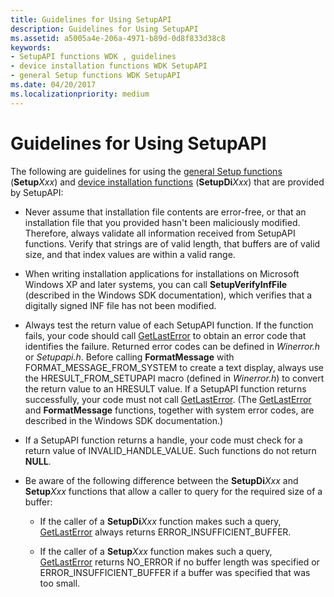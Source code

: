 ```yaml
---
title: Guidelines for Using SetupAPI
description: Guidelines for Using SetupAPI
ms.assetid: a5005a4e-206a-4971-b89d-0d8f833d38c8
keywords:
- SetupAPI functions WDK , guidelines
- device installation functions WDK SetupAPI
- general Setup functions WDK SetupAPI
ms.date: 04/20/2017
ms.localizationpriority: medium
---
```


# Guidelines for Using SetupAPI





The following are guidelines for using the [general Setup functions](https://docs.microsoft.com/previous-versions/ff544985(v=vs.85)) (**Setup***Xxx*) and [device installation functions](https://docs.microsoft.com/previous-versions/ff541299(v=vs.85)) (**SetupDi***Xxx*) that are provided by SetupAPI:

-   Never assume that installation file contents are error-free, or that an installation file that you provided hasn't been maliciously modified. Therefore, always validate all information received from SetupAPI functions. Verify that strings are of valid length, that buffers are of valid size, and that index values are within a valid range.

-   When writing installation applications for installations on Microsoft Windows XP and later systems, you can call **SetupVerifyInfFile** (described in the Windows SDK documentation), which verifies that a digitally signed INF file has not been modified.

-   Always test the return value of each SetupAPI function. If the function fails, your code should call [GetLastError](https://go.microsoft.com/fwlink/p/?linkid=169416) to obtain an error code that identifies the failure. Returned error codes can be defined in *Winerror.h* or *Setupapi.h*. Before calling **FormatMessage** with FORMAT_MESSAGE_FROM_SYSTEM to create a text display, always use the HRESULT_FROM_SETUPAPI macro (defined in *Winerror.h*) to convert the return value to an HRESULT value. If a SetupAPI function returns successfully, your code must not call [GetLastError](https://go.microsoft.com/fwlink/p/?linkid=169416). (The [GetLastError](https://go.microsoft.com/fwlink/p/?linkid=169416) and **FormatMessage** functions, together with system error codes, are described in the Windows SDK documentation.)

-   If a SetupAPI function returns a handle, your code must check for a return value of INVALID_HANDLE_VALUE. Such functions do not return **NULL**.

-   Be aware of the following difference between the **SetupDi***Xxx* and **Setup***Xxx* functions that allow a caller to query for the required size of a buffer:

    -   If the caller of a **SetupDi***Xxx* function makes such a query, [GetLastError](https://go.microsoft.com/fwlink/p/?linkid=169416) always returns ERROR_INSUFFICIENT_BUFFER.

    -   If the caller of a **Setup***Xxx* function makes such a query, [GetLastError](https://go.microsoft.com/fwlink/p/?linkid=169416) returns NO_ERROR if no buffer length was specified or ERROR_INSUFFICIENT_BUFFER if a buffer was specified that was too small.

 

 





